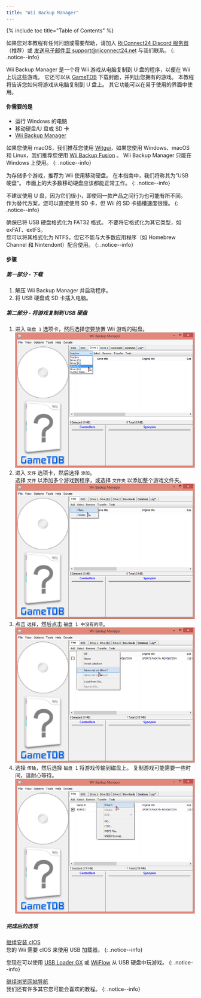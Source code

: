 ```yaml
---
title: "Wii Backup Manager"
---
```


{% include toc title="Table of Contents" %}

如果您对本教程有任何问题或需要帮助，请加入 [RiiConnect24 Discord 服务器](https://discord.gg/rc24)（推荐）或 [发送电子邮件至 support@riiconnect24.net](mailto:support@riiconnect24.net) 与我们联系。
{: .notice--info}

Wii Backup Manager 是一个将 Wii 游戏从电脑复制到 U 盘的程序，以便在 Wii 上玩这些游戏。 它还可以从 [GameTDB](https://gametdb.com/) 下载封面，并列出您拥有的游戏。 本教程将告诉您如何将游戏从电脑复制到 U 盘上。 其它功能可以在易于使用的界面中使用。
#### 你需要的是

* 运行 Windows 的电脑
* 移动硬盘/U 盘或 SD 卡
* [Wii Backup Manager](https://static.wiidatabase.de/Wii-Backup-Manager.zip)


如果您使用 macOS，我们推荐您使用 [Witgui](https://desairem.com/wordpress/category/witgui-download/)，如果您使用 Windows、macOS 和 Linux，我们推荐您使用 [Wii Backup Fusion](https://github.com/larsenv/Wii-Backup-Fusion) 。 Wii Backup Manager 只能在 Windows 上使用。
{: .notice--info}

为存储多个游戏，推荐为 Wii 使用移动硬盘。 在本指南中，我们将称其为”USB 硬盘“。 市面上的大多数移动硬盘应该都能正常工作。
{: .notice--info}

不建议使用 U 盘，因为它们很小，即使同一款产品之间行为也可能有所不同。 <br> 作为替代方案，您可以直接使用 SD 卡，但 Wii 的 SD 卡插槽速度很慢。
{: .notice--info}

确保已将 USB 硬盘格式化为 FAT32 格式。 不要将它格式化为其它类型，如 exFAT、extFS。 <br>您可以将其格式化为 NTFS，但它不能与大多数应用程序（如 Homebrew Channel 和 Nintendont）配合使用。
{: .notice--info}

#### 步骤

##### 第一部分 - 下载

1. 解压 Wii Backup Manager 并启动程序。
1. 将 USB 硬盘或 SD 卡插入电脑。

##### 第二部分 - 将游戏复制到 USB 硬盘

1. 进入 `磁盘 1` 选项卡，然后选择您要放置 Wii 游戏的磁盘。 ![Select drive](/images/WBM/select_drive.png)
1. 进入 `文件` 选项卡，然后选择 `添加`。 <br> 选择 `文件` 以添加多个游戏到程序，或选择 `文件夹` 以添加整个游戏文件夹。 ![Select games](/images/WBM/select_games.png)
1. 点击 `选择`，然后点击 `磁盘 1 中没有的项`。 ![Highlight games](/images/WBM/select_games2.png)
1. 选择 `传输`，然后选择 `磁盘 1` 将游戏传输到磁盘上。 复制游戏可能需要一些时间，请耐心等待。 ![Transfer games](/images/WBM/transfer_todrive.png)

##### 完成后的选项

[继续安装 cIOS](cios)<br> 您的 Wii 需要 cIOS 来使用 USB 加载器。
{: .notice--info}

您现在可以使用 [USB Loader GX](usbloadergx) 或 [WiiFlow](wiiflow) 从 USB 硬盘中玩游戏。
{: .notice--info}

[继续浏览网站导航](site-navigation)<br> 我们还有许多其它您可能会喜欢的教程。
{: .notice--info}
